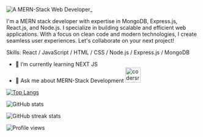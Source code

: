 ![A MERN-Stack Web Developer_](https://i.ibb.co/qpNPmc7/page-1.jpg)


I'm a MERN stack developer with expertise in MongoDB, Express.js, React.js, and Node.js. I specialize in building scalable and efficient web applications. With a focus on clean code and modern technologies, I create seamless user experiences. Let's collaborate on your next project!

Skills: React / JavaScript / HTML / CSS / Node.js / Express.js / MongoDB

- 🌱 I’m currently learning NEXT JS 
- 💬 Ask me about MERN-Stack Development [<img src='https://cdn.jsdelivr.net/npm/simple-icons@3.0.1/icons/codersrank.svg' alt='codersrank' height='40'>](https://remarkable-empanada-d7e637.netlify.app/)  

[![Top Langs](https://github-readme-stats.vercel.app/api/top-langs/?username=saroar-git)](https://github.com/anuraghazra/github-readme-stats)

![GitHub stats](https://github-readme-stats.vercel.app/api?username=saroar-git&show_icons=true)  

![GitHub streak stats](https://streak-stats.demolab.com/?user=saroar-git)  

![Profile views](https://gpvc.arturio.dev/saroar-git)  
